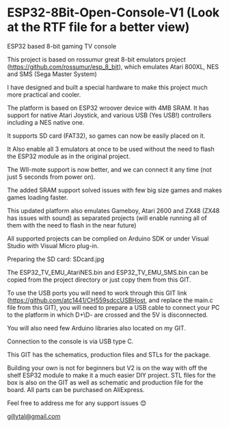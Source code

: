 # ESP32-8Bit-Open-Console-V1 (Look at the RTF file for a better  view)

 ESP32 based 8-bit gaming TV console

This project is based on rossumur great 8-bit emulators project (https://github.com/rossumur/esp_8_bit), which emulates Atari 800XL, NES and SMS (Sega Master System)

I have designed and built a special hardware to make this project much more practical and cooler.

The platform is based on ESP32 wroover device with 4MB SRAM.
It has support for native Atari Joystick, and various USB (Yes USB!) controllers including a NES native one.

It supports SD card (FAT32), so games can now be easily placed on it.

It Also enable all 3 emulators at once to be used without the need to flash the ESP32 module as in the original project.

The WII-mote support is now better, and we can connect it any time (not just 5 seconds from power on).

The added SRAM support solved issues with few big size games and makes games loading faster.

This updated platform also emulates Gameboy, Atari 2600 and ZX48 (ZX48 has issues with sound) as separated projects (will enable running all of them with the need to flash in the near future)

All supported projects can be complied on Arduino SDK or under Visual Studio with Visual Micro plug-in.

 
Preparing the SD card:
SDcard.jpg
 

The ESP32_TV_EMU_AtariNES.bin and ESP32_TV_EMU_SMS.bin can be copied from the project directory or just copy them from this GIT.

To use the USB ports you will need to work through this GIT link (https://github.com/atc1441/CH559sdccUSBHost, and replace the main.c file from this GIT), you will need to prepare a USB cable to connect your PC to the platform in which D+\D- are crossed and the 5V is disconnected.

You will also need few Arduino libraries also located on my GIT.

Connection to the console is via USB type C.

This GIT has the schematics, production files and STLs for the package.

Building your own is not for beginners but V2 is on the way with off the shelf ESP32 module to make it a much easier DIY project.
STL files for the box is also on the GIT as well as schematic and production file for the board.
All parts can be purchased on AliExpress.

Feel free to address me for any support issues 😊

gillytal@gmail.com
